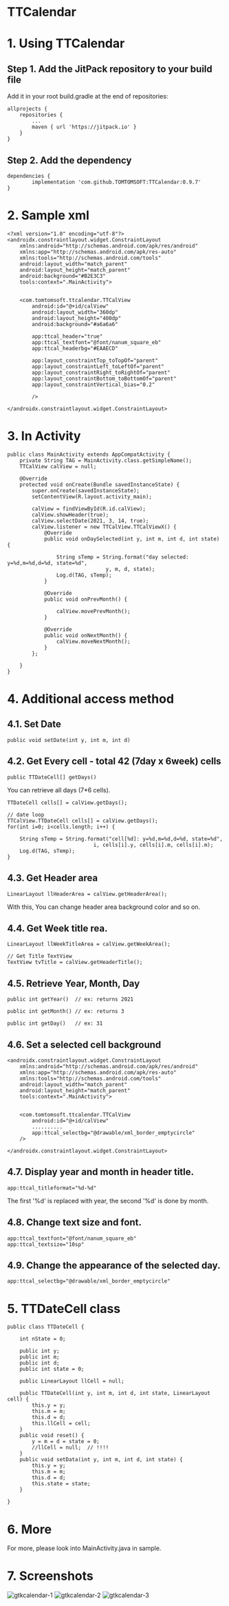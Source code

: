 # TTCalendar

# 1. Using TTCalendar

## Step 1. Add the JitPack repository to your build file

Add it in your root build.gradle at the end of repositories:

	allprojects {
		repositories {
			...
			maven { url 'https://jitpack.io' }
		}
	}
## Step 2. Add the dependency

	dependencies {
	        implementation 'com.github.TOMTOMSOFT:TTCalendar:0.9.7'
	}

# 2. Sample xml
```
<?xml version="1.0" encoding="utf-8"?>
<androidx.constraintlayout.widget.ConstraintLayout 
	xmlns:android="http://schemas.android.com/apk/res/android"
	xmlns:app="http://schemas.android.com/apk/res-auto"
	xmlns:tools="http://schemas.android.com/tools"
	android:layout_width="match_parent"
	android:layout_height="match_parent"
	android:background="#B2E3C3"
	tools:context=".MainActivity">


	<com.tomtomsoft.ttcalendar.TTCalView
		android:id="@+id/calView"
		android:layout_width="360dp"
		android:layout_height="400dp"
		android:background="#a6a6a6"

		app:ttcal_header="true"
		app:ttcal_textfont="@font/nanum_square_eb"
		app:ttcal_headerbg="#EAAECD"

		app:layout_constraintTop_toTopOf="parent"
		app:layout_constraintLeft_toLeftOf="parent"
		app:layout_constraintRight_toRightOf="parent"
		app:layout_constraintBottom_toBottomOf="parent"
		app:layout_constraintVertical_bias="0.2"

		/>

</androidx.constraintlayout.widget.ConstraintLayout>
```


# 3. In Activity

```
public class MainActivity extends AppCompatActivity {
	private String TAG = MainActivity.class.getSimpleName();
	TTCalView calView = null;

	@Override
	protected void onCreate(Bundle savedInstanceState) {
		super.onCreate(savedInstanceState);
		setContentView(R.layout.activity_main);

		calView = findViewById(R.id.calView);
		calView.showHeader(true);
		calView.selectDate(2021, 3, 14, true);
		calView.listener = new TTCalView.TTCalViewX() {
			@Override
			public void onDaySelected(int y, int m, int d, int state) {

				String sTemp = String.format("day selected: y=%d,m=%d,d=%d, state=%d", 
								y, m, d, state);
				Log.d(TAG, sTemp);
			}

			@Override
			public void onPrevMonth() {

				calView.movePrevMonth();
			}

			@Override
			public void onNextMonth() {
				calView.moveNextMonth();
			}
		};

	}
}
```
# 4. Additional access method


## 4.1. Set Date 
	
	public void setDate(int y, int m, int d)

  
## 4.2. Get Every cell - total 42 (7day x 6week) cells
    
	public TTDateCell[] getDays()



You can retrieve all days (7*6 cells).

	TTDateCell cells[] = calView.getDays();

	// date loop
	TTCalView.TTDateCell cells[] = calView.getDays();
	for(int i=0; i<cells.length; i++) {

		String sTemp = String.format("cell[%d]: y=%d,m=%d,d=%d, state=%d",
								i, cells[i].y, cells[i].m, cells[i].m);
		Log.d(TAG, sTemp);
	}

## 4.3. Get Header area
    
	LinearLayout llHeaderArea = calView.getHeaderArea();

With this, You can change header area background color and so on.

## 4.4. Get Week title rea.
    
	LinearLayout llWeekTitleArea = calView.getWeekArea();

    // Get Title TextView
    TextView tvTitle = calView.getHeaderTitle();


## 4.5. Retrieve Year, Month, Day
	
	public int getYear()  // ex: returns 2021

	public int getMonth() // ex: returns 3

	public int getDay()   // ex: 31

## 4.6. Set a selected cell background

	<androidx.constraintlayout.widget.ConstraintLayout 
		xmlns:android="http://schemas.android.com/apk/res/android"
    	xmlns:app="http://schemas.android.com/apk/res-auto"
    	xmlns:tools="http://schemas.android.com/tools"
    	android:layout_width="match_parent"
    	android:layout_height="match_parent"
    	tools:context=".MainActivity">


    	<com.tomtomsoft.ttcalendar.TTCalView
        	android:id="@+id/calView"
			..........
        	app:ttcal_selectbg="@drawable/xml_border_emptycircle"
        />

	</androidx.constraintlayout.widget.ConstraintLayout>	

## 4.7. Display year and month in header title.

	app:ttcal_titleformat="%d-%d"

The first '%d' is replaced with year, the second '%d' is done by month.

## 4.8. Change text size and font.

	app:ttcal_textfont="@font/nanum_square_eb"
	app:ttcal_textsize="10sp"


## 4.9. Change the appearance of the selected day.

    app:ttcal_selectbg="@drawable/xml_border_emptycircle"
	

# 5.  TTDateCell class


	public class TTDateCell {

		int nState = 0;

		public int y;
		public int m;
		public int d;
		public int state = 0;

		public LinearLayout llCell = null;

		public TTDateCell(int y, int m, int d, int state, LinearLayout cell) {
			this.y = y;
			this.m = m;
			this.d = d;
			this.llCell = cell;
		}
		public void reset() {
			y = m = d = state = 0;
			//llCell = null;  // !!!!
		}
		public void setData(int y, int m, int d, int state) {
			this.y = y;
			this.m = m;
			this.d = d;
			this.state = state;
		}

	}	


# 6. More

For more, please look into MainActivity.java in sample.

# 7. Screenshots

![gtkcalendar-1](https://user-images.githubusercontent.com/55382461/111071418-79425900-8519-11eb-9c3c-393100afb5ad.png)
![gtkcalendar-2](https://user-images.githubusercontent.com/55382461/111071420-7ba4b300-8519-11eb-9ec8-4a0bf5d3ece2.png)
![gtkcalendar-3](https://user-images.githubusercontent.com/55382461/111071427-7f383a00-8519-11eb-9541-199a87debd9d.png)


